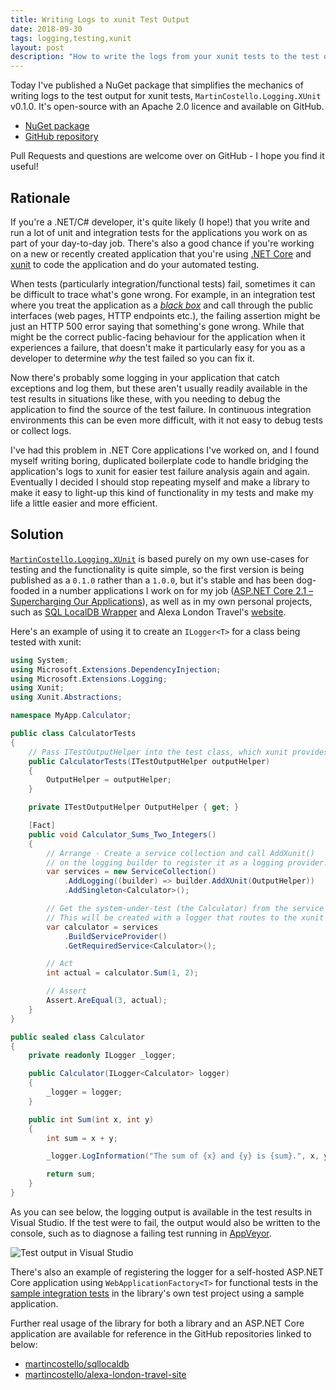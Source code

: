 ```yaml
---
title: Writing Logs to xunit Test Output
date: 2018-09-30
tags: logging,testing,xunit
layout: post
description: "How to write the logs from your xunit tests to the test output."
---
```


Today I've published a NuGet package that simplifies the mechanics of writing logs to the test output for xunit tests, `MartinCostello.Logging.XUnit` v0.1.0. It's open-source with an Apache 2.0 licence and available on GitHub.

- [NuGet package](https://www.nuget.org/packages/MartinCostello.Logging.XUnit/ "MartinCostello.Logging.XUnit on NuGet.org")
- [GitHub repository](https://github.com/martincostello/xunit-logging "MartinCostello.Logging.XUnit on GitHub.com")

Pull Requests and questions are welcome over on GitHub - I hope you find it useful!

<!--more-->

## Rationale

If you're a .NET/C# developer, it's quite likely (I hope!) that you write and run a lot of unit and integration tests for the applications you work on as part of your day-to-day job. There's also a good chance if you're working on a new or recently created application that you're using [.NET Core](https://dot.net ".NET Core website") and [xunit](https://xunit.github.io/ "xUnit.net website") to code the application and do your automated testing.

When tests (particularly integration/functional tests) fail, sometimes it can be difficult to trace what's gone wrong. For example, in an integration test where you treat the application as a [_black box_](https://en.wikipedia.org/wiki/Black-box_testing "Black-box testing on Wikipedia") and call through the public interfaces (web pages, HTTP endpoints etc.), the failing assertion might be just an HTTP 500 error saying that something's gone wrong. While that might be the correct public-facing behaviour for the application when it experiences a failure, that doesn't make it particularly easy for you as a developer to determine _why_ the test failed so you can fix it.

Now there's probably some logging in your application that catch exceptions and log them, but these aren't usually readily available in the test results in situations like these, with you needing to debug the application to find the source of the test failure. In continuous integration environments this can be even more difficult, with it not easy to debug tests or collect logs.

I've had this problem in .NET Core applications I've worked on, and I found myself writing boring, duplicated boilerplate code to handle bridging the application's logs to xunit for easier test failure analysis again and again. Eventually I decided I should stop repeating myself and make a library to make it easy to light-up this kind of functionality in my tests and make my life a little easier and more efficient.

## Solution

[`MartinCostello.Logging.XUnit`](https://www.nuget.org/packages/MartinCostello.Logging.XUnit/ "MartinCostello.Logging.XUnit on NuGet.org") is based purely on my own use-cases for testing and the functionality is quite simple, so the first version is being published as a `0.1.0` rather than a `1.0.0`, but it's stable and has been dog-fooded in a number applications I work on for my job ([ASP.NET Core 2.1 – Supercharging Our Applications](https://tech.just-eat.com/2018/06/14/aspnet-core-21-supercharging-our-applications/ "ASP.NET Core 2.1 – Supercharging Our Applications")), as well as in my own personal projects, such as [SQL LocalDB Wrapper](https://github.com/martincostello/sqllocaldb "SQL LocalDB Wrapper on GitHub.com") and Alexa London Travel's [website](https://github.com/martincostello/alexa-london-travel-site "alexa-london-travel-site on GitHub.com").

Here's an example of using it to create an `ILogger<T>` for a class being tested with xunit:

```csharp
using System;
using Microsoft.Extensions.DependencyInjection;
using Microsoft.Extensions.Logging;
using Xunit;
using Xunit.Abstractions;

namespace MyApp.Calculator;

public class CalculatorTests
{
    // Pass ITestOutputHelper into the test class, which xunit provides per-test
    public CalculatorTests(ITestOutputHelper outputHelper)
    {
        OutputHelper = outputHelper;
    }

    private ITestOutputHelper OutputHelper { get; }

    [Fact]
    public void Calculator_Sums_Two_Integers()
    {
        // Arrange - Create a service collection and call AddXunit()
        // on the logging builder to register it as a logging provider.
        var services = new ServiceCollection()
            .AddLogging((builder) => builder.AddXUnit(OutputHelper))
            .AddSingleton<Calculator>();

        // Get the system-under-test (the Calculator) from the service collection.
        // This will be created with a logger that routes to the xunit test output.
        var calculator = services
            .BuildServiceProvider()
            .GetRequiredService<Calculator>();

        // Act
        int actual = calculator.Sum(1, 2);

        // Assert
        Assert.AreEqual(3, actual);
    }
}

public sealed class Calculator
{
    private readonly ILogger _logger;

    public Calculator(ILogger<Calculator> logger)
    {
        _logger = logger;
    }

    public int Sum(int x, int y)
    {
        int sum = x + y;

        _logger.LogInformation("The sum of {x} and {y} is {sum}.", x, y, sum);

        return sum;
    }
}
```

As you can see below, the logging output is available in the test results in Visual Studio. If the test were to fail, the output would also be written to the console, such as to diagnose a failing test running in [AppVeyor](https://www.appveyor.com/ "AppVeyor website").

<img class="img-fluid mx-auto d-block" src="https://cdn.martincostello.com/xunit-logging-vs-test-output.png" alt="Test output in Visual Studio" title="Test output in Visual Studio">

There's also an example of registering the logger for a self-hosted ASP.NET Core application using `WebApplicationFactory<T>` for functional tests in the [sample integration tests](https://github.com/martincostello/xunit-logging/blob/c83d15591df4b5b31f2b40ee43d9b67cf8d628d5/tests/Logging.XUnit.Tests/Integration/HttpApplicationTests.cs "Example HTTP integration tests") in the library's own test project using a sample application.

Further real usage of the library for both a library and an ASP.NET Core application are available for reference in the GitHub repositories linked to below:

- [martincostello/sqllocaldb](https://github.com/martincostello/sqllocaldb/blob/fc3cd5d8539b5c8bb9d86896f0a2eae37ab6fa24/samples/TodoApp.Tests/TodoRepositoryTests.cs "martincostello/sqllocaldb sample tests on GitHub.com")
- [martincostello/alexa-london-travel-site](https://github.com/martincostello/alexa-london-travel-site/tree/c43c297d903c04196cc8eb66caf70b1cb32aef25/tests/LondonTravel.Site.Tests/Integration "martincostello/alexa-london-travel-site integration tests on GitHub.com")
